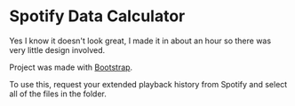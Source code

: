 # Spotify Data Calculator

Yes I know it doesn't look great, I made it in about an hour so there was very little design
involved.

Project was made with [Bootstrap](https://getbootstrap.com).

To use this, request your extended playback history from Spotify and select all of the files in the
folder.